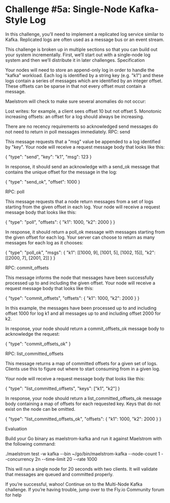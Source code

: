 # Challenge #5a: Single-Node Kafka-Style Log

In this challenge, you’ll need to implement a replicated log service similar to Kafka. Replicated logs are often used as a message bus or an event stream.

This challenge is broken up in multiple sections so that you can build out your system incrementally. First, we’ll start out with a single-node log system and then we’ll distribute it in later challenges.
Specification

Your nodes will need to store an append-only log in order to handle the "kafka" workload. Each log is identified by a string key (e.g. "k1") and these logs contain a series of messages which are identified by an integer offset. These offsets can be sparse in that not every offset must contain a message.

Maelstrom will check to make sure several anomalies do not occur:

   Lost writes: for example, a client sees offset 10 but not offset 5.
   Monotonic increasing offsets: an offset for a log should always be increasing.

There are no recency requirements so acknowledged send messages do not need to return in poll messages immediately.
RPC: send

This message requests that a "msg" value be appended to a log identified by "key". Your node will receive a request message body that looks like this:

{
 "type": "send",
 "key": "k1",
 "msg": 123
}

In response, it should send an acknowledge with a send_ok message that contains the unique offset for the message in the log:

{
 "type": "send_ok",
 "offset": 1000
}

RPC: poll

This message requests that a node return messages from a set of logs starting from the given offset in each log. Your node will receive a request message body that looks like this:

{
 "type": "poll",
 "offsets": {
   "k1": 1000,
   "k2": 2000
 }
}

In response, it should return a poll_ok message with messages starting from the given offset for each log. Your server can choose to return as many messages for each log as it chooses:

{
 "type": "poll_ok",
 "msgs": {
   "k1": [[1000, 9], [1001, 5], [1002, 15]],
   "k2": [[2000, 7], [2001, 2]]
 }
}

RPC: commit_offsets

This message informs the node that messages have been successfully processed up to and including the given offset. Your node will receive a request message body that looks like this:

{
 "type": "commit_offsets",
 "offsets": {
   "k1": 1000,
   "k2": 2000
 }
}

In this example, the messages have been processed up to and including offset 1000 for log k1 and all messages up to and including offset 2000 for k2.

In response, your node should return a commit_offsets_ok message body to acknowledge the request:

{
 "type": "commit_offsets_ok"
}

RPC: list_committed_offsets

This message returns a map of committed offsets for a given set of logs. Clients use this to figure out where to start consuming from in a given log.

Your node will receive a request message body that looks like this:

{
 "type": "list_committed_offsets",
 "keys": ["k1", "k2"]
}

In response, your node should return a list_committed_offsets_ok message body containing a map of offsets for each requested key. Keys that do not exist on the node can be omitted.

{
 "type": "list_committed_offsets_ok",
 "offsets": {
   "k1": 1000,
   "k2": 2000
 }
}

Evaluation

Build your Go binary as maelstrom-kafka and run it against Maelstrom with the following command:

./maelstrom test -w kafka --bin ~/go/bin/maelstrom-kafka --node-count 1 --concurrency 2n --time-limit 20 --rate 1000

This will run a single node for 20 seconds with two clients. It will validate that messages are queued and committed properly.

If you’re successful, wahoo! Continue on to the Multi-Node Kafka challenge. If you’re having trouble, jump over to the Fly.io Community forum for help
